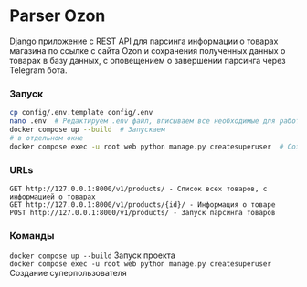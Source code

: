 # Parser Ozon
Django приложение с REST API для парсинга информации о товарах магазина по ссылке с сайта Ozon 
и сохранения полученных данных о товарах в базу данных, с оповещением о завершении парсинга через Telegram бота.

### Запуск
```bash
cp config/.env.template config/.env
nano .env  # Редактируем .env файл, вписываем все необходимые для работы переменные
docker compose up --build  # Запускаем
# в отдельном окне
docker compose exec -u root web python manage.py createsuperuser  # Создаем суперпользователя
```

### URLs
```
GET http://127.0.0.1:8000/v1/products/ - Список всех товаров, с информацией о товарах
GET http://127.0.0.1:8000/v1/products/{id}/ - Информация о товаре
POST http://127.0.0.1:8000/v1/products/ - Запуск парсинга товаров
```

### Команды  
`docker compose up --build` Запуск проекта  
`docker compose exec -u root web python manage.py createsuperuser` Создание суперпользователя   


